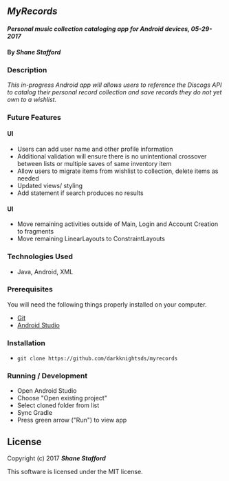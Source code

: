 ## _MyRecords_

#### _Personal music collection cataloging app for Android devices, 05-29-2017_

#### By _**Shane Stafford**_

### Description
_This in-progress Android app will allows users to reference the Discogs API to catalog their personal record collection and save records they do not yet own to a wishlist._

### Future Features
#### UI
* Users can add user name and other profile information
* Additional validation will ensure there is no unintentional crossover between lists or multiple saves of same inventory item
* Allow users to migrate items from wishlist to collection, delete items as needed
* Updated views/ styling
* Add statement if search produces no results
#### UI
* Move remaining activities outside of Main, Login and Account Creation to fragments
* Move remaining LinearLayouts to ConstraintLayouts

### Technologies Used
* Java, Android, XML

### Prerequisites

You will need the following things properly installed on your computer.

* [Git](https://git-scm.com/)
* [Android Studio](https://developer.android.com/studio/index.html)

### Installation

* `git clone https://github.com/darkknightsds/myrecords`


### Running / Development
* Open Android Studio
* Choose "Open existing project"
* Select cloned folder from list
* Sync Gradle
* Press green arrow ("Run") to view app

## License

Copyright (c) 2017 **_Shane Stafford_**

This software is licensed under the MIT license.
